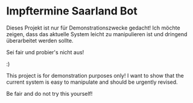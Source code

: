 # Impftermine Saarland Bot

 Dieses Projekt ist nur für Demonstrationszwecke gedacht!
 Ich möchte zeigen, dass das aktuelle System leicht zu manipulieren ist 
 und dringend überarbeitet werden sollte.

 Sei fair und probier's nicht aus!

:)

 This project is for demonstration purposes only!
 I want to show that the current system is easy to manipulate 
 and should be urgently revised.

 Be fair and do not try this yourself!
